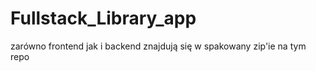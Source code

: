 # Fullstack_Library_app

zarówno frontend jak i backend znajdują się w spakowany zip'ie na tym repo
